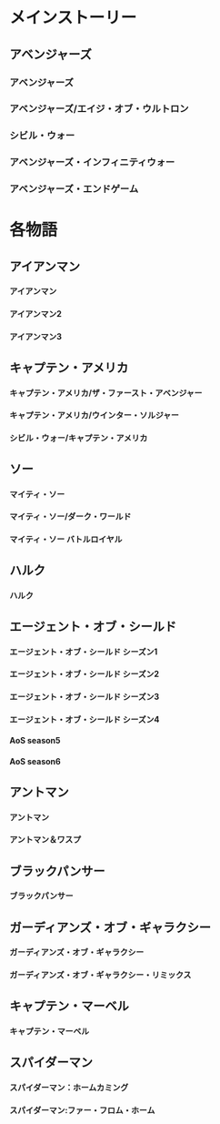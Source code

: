 # メインストーリー
## アベンジャーズ
### アベンジャーズ
### アベンジャーズ/エイジ・オブ・ウルトロン
### シビル・ウォー
### アベンジャーズ・インフィニティウォー
### アベンジャーズ・エンドゲーム

# 各物語
## アイアンマン
#### アイアンマン
#### アイアンマン2
#### アイアンマン3

## キャプテン・アメリカ
#### キャプテン・アメリカ/ザ・ファースト・アベンジャー
#### キャプテン・アメリカ/ウインター・ソルジャー
#### シビル・ウォー/キャプテン・アメリカ 

## ソー
#### マイティ・ソー 
#### マイティ・ソー/ダーク・ワールド
#### マイティ・ソー バトルロイヤル

## ハルク
#### ハルク

## エージェント・オブ・シールド
#### エージェント・オブ・シールド シーズン1
#### エージェント・オブ・シールド シーズン2
#### エージェント・オブ・シールド シーズン3
#### エージェント・オブ・シールド シーズン4
#### AoS season5
#### AoS season6

## アントマン
#### アントマン
#### アントマン＆ワスプ

## ブラックパンサー
#### ブラックパンサー

## ガーディアンズ・オブ・ギャラクシー
#### ガーディアンズ・オブ・ギャラクシー
#### ガーディアンズ・オブ・ギャラクシー・リミックス

## キャプテン・マーベル
#### キャプテン・マーベル

## スパイダーマン
#### スパイダーマン：ホームカミング
#### スパイダーマン:ファー・フロム・ホーム
